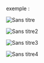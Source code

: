 exemple :

![Sans titre](https://github.com/fk-crafter/100days-of-code/assets/127132293/44b09d6e-c4cf-47db-82d2-653125007f15)

![Sans titre2](https://github.com/fk-crafter/100days-of-code/assets/127132293/c5902104-06d7-4f7b-b738-e50a3c43ad49)

![Sans titre3](https://github.com/fk-crafter/100days-of-code/assets/127132293/c1911c94-bde4-4297-8314-6386e60fedb2)

![Sans titre4](https://github.com/fk-crafter/100days-of-code/assets/127132293/e480beb7-f05a-48db-9377-02f0c844ac00)
